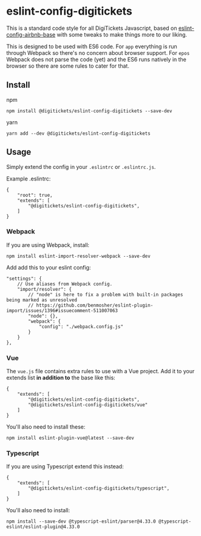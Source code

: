 # eslint-config-digitickets

This is a standard code style for all DigiTickets Javascript, based on [eslint-config-airbnb-base](https://www.npmjs.com/package/eslint-config-airbnb-base) with some tweaks to make things more to our liking.

This is designed to be used with ES6 code. For `app` everything is run through Webpack so there's no concern about browser support. For `epos` Webpack does not parse the code (yet) and the ES6 runs natively in the browser so there are some rules to cater for that.

## Install

npm

    npm install @digitickets/eslint-config-digitickets --save-dev

yarn

    yarn add --dev @digitickets/eslint-config-digitickets

## Usage

Simply extend the config in your `.eslintrc` or `.eslintrc.js`.

Example .eslintrc:

    {
        "root": true,
        "extends": [
            "@digitickets/eslint-config-digitickets",
        ]
    }

### Webpack

If you are using Webpack, install:

    npm install eslint-import-resolver-webpack --save-dev

Add add this to your eslint config:

    "settings": {
        // Use aliases from Webpack config.
        "import/resolver": {
            // "node" is here to fix a problem with built-in packages being marked as unresolved
            // https://github.com/benmosher/eslint-plugin-import/issues/1396#issuecomment-511007063
            "node": {},
            "webpack": {
                "config": "./webpack.config.js"
            }
        }
    },

### Vue

The `vue.js` file contains extra rules to use with a Vue project. Add it to your extends list **in addition to** the base like this:

    {
        "extends": [
            "@digitickets/eslint-config-digitickets",
            "@digitickets/eslint-config-digitickets/vue"
        ]
    }

You'll also need to install these:

    npm install eslint-plugin-vue@latest --save-dev

### Typescript

If you are using Typescript extend this instead:

    {
        "extends": [
            "@digitickets/eslint-config-digitickets/typescript",
        ]
    }

You'll also need to install:

    npm install --save-dev @typescript-eslint/parser@4.33.0 @typescript-eslint/eslint-plugin@4.33.0

